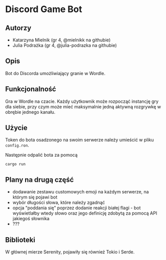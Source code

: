 # Discord Game Bot

## Autorzy
- Katarzyna Mielnik (gr 4, @mielnikk na githubie)
- Julia Podrażka (gr 4, @julia-podrazka na githubie)

## Opis
Bot do Discorda umożliwiający granie w Wordle.

## Funkcjonalność
Gra w Wordle na czacie. Każdy użytkownik może rozpocząć instancję gry dla siebie, przy czym może mieć maksymalnie jedną aktywną rozgrywkę w obrębie jednego kanału. 

## Użycie
Token do bota osadzonego na swoim serwerze należy umieścić w pliku `config.ron`.

Następnie odpalić bota za pomocą 
```
cargo run
```

## Plany na drugą część
- dodawanie zestawu customowych emoji na każdym serwerze, na którym się pojawi bot
- wybór długości słowa, które należy zgadnąć
- opcja "poddania się" poprzez dodanie reakcji białej flagi - bot wyświetlałby wtedy słowo oraz jego definicję zdobytą za pomocą API jakiegoś słownika
- ???

## Biblioteki
W głównej mierze Serenity, pojawiły się również Tokio i Serde.
